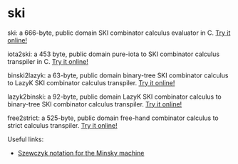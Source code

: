 # ski
ski: a 666-byte, public domain SKI combinator calculus evaluator in C.
[Try it online!](https://tio.run/##XZLLbsIwEEX3@YppK5FxVMSrKywjIRYoZJEK2ERVF04wEIlXXqUlyrfTcUwQ7ca@c32tOZ4kam@i6Hp9Wal1fFAwh1TlRXqwGmMGpyKPtjK9OxvYqL/OBCKZqXs5BdkeyXu5hKI9si6ix/OfkyITsjwtohy@y0Y48tUJeXzIIeFVwANnjAkrA6cQe7nbHSPM4os6rjFgjC9BiiWEoksqEQmfQ8ErK3C2GDg@K@M1@tS91dJre5QI0Welbj4HckJePQamZq1jvYeY/Je0HqJUP90U3TOUYxwYsJsIGzEVJhrqU9qEb3RIt0XTaGmF9yODUDTNiWvASh0U2xqGcR0zRch4Rbg0MSdFVmbnmD4LbpCxcmKjPWzQLMNGmRpN7xQybSa2aw/nMMY@4xN7YXRXa8/oHjWpvo7xChIacF4POG/AZvjWZRZPtENo9U5UZOtrapfR/1OnP54Xnvv8SeZexgfUU/NrkPM23im86Nl3ua/fRZmkXjsd8N4X1ysiLlzmMo/9Ag "C (gcc) – Try It Online")

iota2ski: a 453 byte, public domain pure-iota to SKI combinator calculus transpiler in C. [Try it online!](https://tio.run/##VVBNa8JAEL3nV2wtyEyoENveli00Hjz0ENdeGkoPsq66EGMS19Zk8benMykKZWF2Pt6893bNZGtM39@v7caVVixFY/2pKaNrYyGqkze7VXPrzMXW/u9kwk9e2lupuTxHvq0sdcTRNyfjxWu4JvH5IW6lK72o5SWVMzWVadxBjSGNvdqviuJg4Og6e9hAiigjrTKVSCKtVS2XwtNW/AEExuA2oMdjzSM1xfDH1apMZkpLrVqZ8Sjh66y6CB6R01Z18ITyYoujFURxx9wYtPoATQC6MpoOSob4asBg1BxQEtYo9ZxgNHjtIEFSoTktcWTMsLYUHUyJ4/vg1iK/eR10FjAS4v1t9MnVV4SSbYQFEK3M2UDO8lQzwWW/ciXw11SDws/OFRZm/NREVuS0IlA@xL4Hx8ch4i8 "C (gcc) – Try It Online")

binski2lazyk: a 63-byte, public domain binary-tree SKI combinator calculus to LazyK SKI combinator calculus transpiler. [Try it online!](https://tio.run/##Jcg7DkBAFAXQtajevYUNmLyoRWkD5MYMhU@EStj6KJzyqExSzgrLMK/gHbcD4YU8jaem4QAZOEeocKNxv/6Vu8Fq660Sw5MzgK5hw5Yf "C (gcc) – Try It Online")

lazyk2binski: a 92-byte, public domain LazyK SKI combinator calculus to binary-tree SKI combinator calculus transpiler. [Try it online!](https://tio.run/##S9ZNT07@/z83MTNPQ7M6M69EIdk2PbUkOSOxSEPTOjNNI9nWVj1BXbO6oBQiqK6hrmkNUQ6j4FKaQKna1JziVAWYUDJQ4P//hISEYE9PbwA "C (gcc) – Try It Online")

free2strict: a 525-byte, public domain free-hand combinator calculus to strict calculus transpiler. [Try it online!](https://tio.run/##VVDtasMwDPzvp9AYDKs0awv7Z7wXKIXS9QVc1VnN0qSJnS0fzV69k5NuMAiWdD7dnUPJO9HtJhYLCJXJfVpUZ0gra5Ox8x8OyGRUZ7WHUIAPlaMAB5ebqk0C8@BgvD3@Iz4L8Xi0qcst7KCyoa7yP2ALlzrQyVR/yB6a5LUUob1YRqJDzQ6m/21mzXzWKpcHKNVwmM9IEWxkib0gaPTZZFlB0rvOFqk8ICpWazQfrV6qvS7VDho1EKQSFYlcYh@lSL/bMQajLpWk9csSdyPpPq6uVy7JSjC8jOCD8/5iyErCpyfnTXY5Ge75esOFbVh7MhLYx2gbmaxw3s471ekxVD6pP3Sj5NfJZVa2EcVO6C4mbqe0n4U7QilZhNPyQoO7uPi9x63co7KZtz2JSfWuE9ex30p@BtvFSQ13Qik7nFhCTlfYjxizVxx5GM7GxR9TSn4/A7fbG0j@1vfzDWGNGAsPa/wB "C (gcc) – Try It Online")

Useful links:
* [Szewczyk notation for the Minsky machine](https://esolangs.org/wiki/Szewczyk_notation_for_Minsky_machine)
